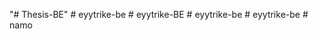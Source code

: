 "# Thesis-BE" 
#   e y y t r i k e - b e  
 #   e y y t r i k e - B E  
 #   e y y t r i k e - b e  
 #   e y y t r i k e - b e  
 #   n a m o  
 